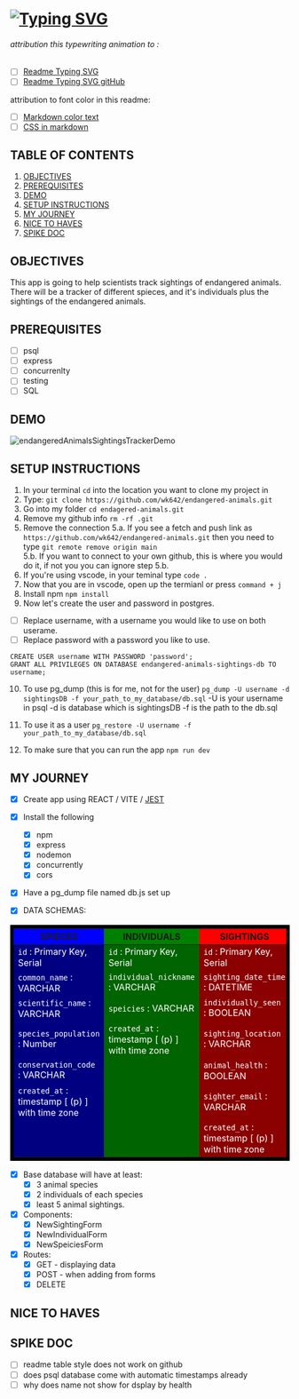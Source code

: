 # [![Typing SVG](https://readme-typing-svg.demolab.com?font=Fira+Code&weight=600&size=20&pause=5000&center=true&vCenter=true&multiline=true&lines=ENDAGERED+ANIMAL+SIGHTING+TRACKER)](https://git.io/typing-svg)
###### attribution this typewriting animation to :
- [ ] [Readme Typing SVG](https://readme-typing-svg.demolab.com/demo/?weight=600&size=30&pause=5000&center=true&vCenter=true&multiline=true&width=500&lines=ENDAGERED+ANIMAL+SIGHTING+TRACKER)
- [ ] [Readme Typing SVG gitHub](https://github.com/DenverCoder1/readme-typing-svg?tab=readme-ov-file)

attribution to font color in this readme:
- [ ] [Markdown color text](https://github.com/orgs/community/discussions/31570)
- [ ] [CSS in markdown](https://lifelongprogrammer.blogspot.com/2019/01/how-to-style-markdown-with-css.html)

## TABLE OF CONTENTS 
1. [OBJECTIVES](#objectives)
2. [PREREQUISITES](#prerequisites)
3. [DEMO](#demo)
4. [SETUP INSTRUCTIONS](#setup)
5. [MY JOURNEY](#journey)
6. [NICE TO HAVES](#nice)
7. [SPIKE DOC](#spike)

## OBJECTIVES <a name="objctivies"></a>
This app is going to help scientists track sightings of endangered animals. There will be a tracker of different spieces, and it's individuals plus the sightings of the endangered animals.

## PREREQUISITES <a name="prerequisites"></a>
- [ ] psql
- [ ] express
- [ ] concurrenlty
- [ ] testing
- [ ] SQL
## DEMO <a name="demo"></a>
![endangeredAnimalsSightingsTrackerDemo](https://github.com/user-attachments/assets/8ae38f97-caef-421b-b408-a0fd46b47481)

## SETUP INSTRUCTIONS <a name="setup"></a>
1. In your terminal `cd` into the location you want to clone my project in
2. Type: `git clone https://github.com/wk642/endangered-animals.git`
3. Go into my folder `cd endagered-animals.git`
4. Remove my github info `rm -rf .git`
5. Remove the connection
  5.a. If you see a fetch and push link as `https://github.com/wk642/endangered-animals.git` then you need to type `git remote remove origin main`  
  5.b. If you want to connect to your own github, this is where you would do it, if not you you can ignore step 5.b.
6. If you're using vscode, in  your teminal type `code .`
7. Now that you are in vscode, open up the termianl or press `command + j`
8. Install npm `npm install`
9. Now let's create the user and password in postgres. 
  - [ ] Replace username, with a username you would like to use on both userame.
  - [ ] Replace password with a password you like to use. 
```
CREATE USER username WITH PASSWORD 'password';
GRANT ALL PRIVILEGES ON DATABASE endangered-animals-sightings-db TO username;
```
10. To use pg_dump (this is for me, not for the user)
`pg_dump -U username -d sightingsDB -f your_path_to_my_database/db.sql`
-U is your username in psql
-d is database which is sightingsDB
-f is the path to the db.sql
11. To use it as a user
`pg_restore -U username -f your_path_to_my_database/db.sql`

12. To make sure that you can run the app `npm run dev`

## MY JOURNEY <a name="journey"></a>
- [x] Create app using REACT / VITE / [JEST](https://gist.github.com/wk642/502cf733b63686c07140e9a84631edc4)
- [x] Install the following
  - [x] npm
  - [x] express
  - [x] nodemon
  - [x] concurrently
  - [x] cors
- [x] Have a pg_dump file named db.js set up

- [x] DATA SCHEMAS: 

| SPIECES | INDIVIDUALS | SIGHTINGS|
| --- | --- | ---|
| `id` : Primary Key, Serial |`id` : Primary Key, Serial | `id` : Primary Key, Serial |
| `common_name` : VARCHAR | `individual_nickname` : VARCHAR | `sighting_date_time` : DATETIME|
| `scientific_name` : VARCHAR | `speicies` : VARCHAR | `individually_seen` : BOOLEAN|
|  `species_population` : Number | `created_at` : timestamp [ (p) ] with time zone | `sighting_location` : VARCHAR |
| `conservation_code` : VARCHAR |  | `animal_health` : BOOLEAN|
| `created_at` : timestamp [ (p) ] with time zone | |`sighter_email` : VARCHAR |
| | | `created_at` : timestamp [ (p) ] with time zone |

- [x] Base database will have at least: 
  - [x] 3 animal species 
  - [x] 2 individuals of each species
  - [x] least 5 animal sightings.

- [x] Components:
  - [x] NewSightingForm
  - [x] NewIndividualForm
  - [x] NewSpeiciesForm

- [x] Routes:
  - [x] GET - displaying data
  - [x] POST - when adding from forms
  - [x] DELETE

## NICE TO HAVES <a name="nice"></a>

## SPIKE DOC <a name="spike"></a>
- [ ] readme table style does not work on github
- [ ] does psql database come with automatic timestamps already
- [ ] why does name not show for dsplay by health

<style>
  table{
    border: 6px solid black;
    width: 100%;
  }
  th:nth-child(1){
    background-color: blue;
    justify-content: center;
  }
  th:nth-child(2){
    background-color: green;
    justify-content: center;
  }
  th:nth-child(3){
    background-color: red;
    justify-content: center;
  }
  td:nth-child(1){
    background-color: #000080;
    color: white;
    /* width: 30%; */
  }
  td:nth-child(2){
    background-color: #006400;
    color: white;
    /* width: 30%; */
  }
  td:nth-child(3){
    background-color: #8B0000;
    color: white;
    /* width: 30%; */
  }
</style> 
